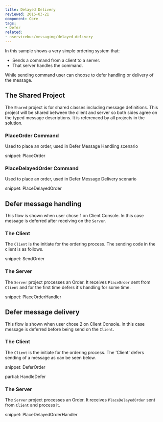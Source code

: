```yaml
---
title: Delayed Delivery
reviewed: 2016-03-21
component: Core
tags:
- Defer
related:
- nservicebus/messaging/delayed-delivery
---
```


In this sample shows a very simple ordering system that:

 * Sends a command from a client to a server.
 * That server handles the command.

While sending command user can choose to defer handling or delivery of the message.


## The Shared Project

The `Shared` project is for shared classes including message definitions. This project will be shared between the client and server so both sides agree on the typed message descriptions. It is referenced by all projects in the solution.


### PlaceOrder Command

Used to place an order, used in Defer Message Handling scenario

snippet: PlaceOrder


### PlaceDelayedOrder Command

Used to place an order, used in Defer Message Delivery scenario

snippet: PlaceDelayedOrder


## Defer message handling

This flow is shown when user chose 1 on Client Console. In this case message is deferred after receiving on the `Server`.


### The Client

The `Client` is the initiate for the ordering process. The sending code in the client is as follows.

snippet: SendOrder


### The Server

The `Server` project processes an Order. It receives `PlaceOrder` sent from `Client` and for the first time defers it's handling for some time.

snippet: PlaceOrderHandler


## Defer message delivery

This flow is shown when user chose 2 on Client Console. In this case message is deferred before being send on the `Client`.


### The Client

The `Client` is the initiate for the ordering process. The 'Client' defers sending of a message as can be seen below.

snippet: DeferOrder


partial: HandleDefer


### The Server

The `Server` project processes an Order. It receives `PlaceDelayedOrder` sent from `Client` and process it.

snippet: PlaceDelayedOrderHandler